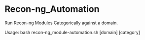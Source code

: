 # Recon-ng_Automation
Run Recon-ng Modules Categorically against  a domain. 

Usage: bash recon-ng_module-automation.sh [domain] [category]
